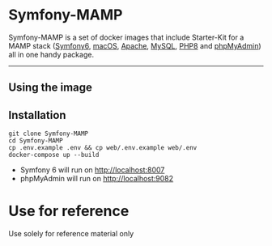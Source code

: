 # Symfony-MAMP

Symfony-MAMP is a set of docker images that include Starter-Kit for a MAMP stack ([Symfony6](https://symfony.com/), [macOS](https://www.apple.com/macos/monterey/), [Apache](https://www.apache.org/), [MySQL](https://www.mysql.com/), [PHP8](https://www.php.net/) and [phpMyAdmin](https://www.phpmyadmin.net/)) all in one handy package.

---

## Using the image

## Installation

```shell
git clone Symfony-MAMP
cd Symfony-MAMP
cp .env.example .env && cp web/.env.example web/.env
docker-compose up --build
```

- Symfony 6 will run on [http://localhost:8007](http://localhost:8507)
- phpMyAdmin will run on [http://localhost:9082](http://localhost:9582)

# Use for reference

Use solely for reference material only
